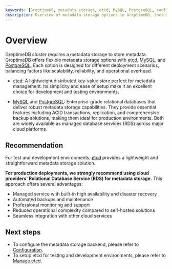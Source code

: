 ```yaml
---
keywords: [GreptimeDB, metadata storage, etcd, MySQL, PostgreSQL, configuration]
description: Overview of metadata storage options in GreptimeDB, including etcd, MySQL, and PostgreSQL, with recommendations for production deployments.
---
```


# Overview

GreptimeDB cluster requires a metadata storage to store metadata. GreptimeDB offers flexible metadata storage options with [etcd](https://etcd.io/), [MySQL](https://www.mysql.com/), and [PostgreSQL](https://www.postgresql.org/). Each option is designed for different deployment scenarios, balancing factors like scalability, reliability, and operational overhead.

- [etcd](https://etcd.io/): A lightweight distributed key-value store perfect for metadata management. Its simplicity and ease of setup make it an excellent choice for development and testing environments.

- [MySQL](https://www.mysql.com/) and [PostgreSQL](https://www.postgresql.org/): Enterprise-grade relational databases that deliver robust metadata storage capabilities. They provide essential features including ACID transactions, replication, and comprehensive backup solutions, making them ideal for production environments. Both are widely available as managed database services (RDS) across major cloud platforms.

## Recommendation

For test and development environments, [etcd](https://etcd.io/) provides a lightweight and straightforward metadata storage solution.

**For production deployments, we strongly recommend using cloud providers' Relational Database Service (RDS) for metadata storage.** This approach offers several advantages:

- Managed service with built-in high availability and disaster recovery
- Automated backups and maintenance
- Professional monitoring and support
- Reduced operational complexity compared to self-hosted solutions
- Seamless integration with other cloud services

## Next steps 
- To configure the metadata storage backend, please refer to [Configuration](/user-guide/administration/manage-metadata/metadata-storage/configuration.md).
- To setup etcd for testing and development environments, please refer to [Manage etcd](/user-guide/administration/manage-metadata/metadata-storage/manage-etcd.md).